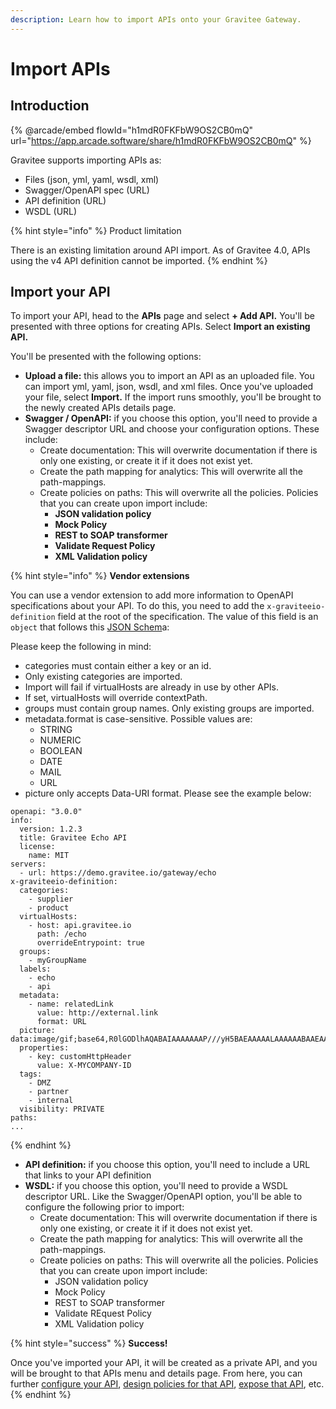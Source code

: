 ```yaml
---
description: Learn how to import APIs onto your Gravitee Gateway.
---
```


# Import APIs

## Introduction

{% @arcade/embed flowId="h1mdR0FKFbW9OS2CB0mQ" url="https://app.arcade.software/share/h1mdR0FKFbW9OS2CB0mQ" %}

Gravitee supports importing APIs as:

* Files (json, yml, yaml, wsdl, xml)
* Swagger/OpenAPI spec (URL)
* API definition (URL)
* WSDL (URL)

{% hint style="info" %}
Product limitation

There is an existing limitation around API import. As of Gravitee 4.0, APIs using the v4  API definition cannot be imported.
{% endhint %}

## Import your API

To import your API, head to the **APIs** page and select **+ Add API.** You'll be presented with three options for creating APIs. Select **Import an existing API.**&#x20;

You'll be presented with the following options:

* **Upload a file:** this allows you to import an API as an uploaded file. You can import yml, yaml, json, wsdl, and xml files. Once you've uploaded your file, select **Import.** If the import runs smoothly, you'll be brought to the newly created APIs details page.&#x20;
* **Swagger / OpenAPI:** if you choose this option, you'll need to provide a Swagger descriptor URL and choose your configuration options. These include:
  * Create documentation: This will overwrite documentation if there is only one existing, or create it if it does not exist yet.
  * Create the path mapping for analytics: This will overwrite all the path-mappings.
  * Create policies on paths: This will overwrite all the policies. Policies that you can create upon import include:
    * **JSON validation policy**
    * **Mock Policy**
    * **REST to SOAP transformer**
    * **Validate Request Policy**
    * **XML Validation policy**

{% hint style="info" %}
**Vendor extensions**

You can use a vendor extension to add more information to OpenAPI specifications about your API. To do this, you need to add the `x-graviteeio-definition` field at the root of the specification. The value of this field is an `object` that follows this [JSON Schem](https://raw.githubusercontent.com/gravitee-io/gravitee-api-management/master/gravitee-apim-rest-api/gravitee-apim-rest-api-service/src/main/resources/schema/xGraviteeIODefinition.json)a:

Please keep the following in mind:

* categories must contain either a key or an id.&#x20;
* Only existing categories are imported.
* Import will fail if virtualHosts are already in use by other APIs.
* If set, virtualHosts will override contextPath.
* groups must contain group names. Only existing groups are imported.
* metadata.format is case-sensitive. Possible values are:
  * STRING
  * NUMERIC
  * BOOLEAN
  * DATE
  * MAIL
  * URL
* picture only accepts Data-URI format. Please see the example below:



```
openapi: "3.0.0"
info:
  version: 1.2.3
  title: Gravitee Echo API
  license:
    name: MIT
servers:
  - url: https://demo.gravitee.io/gateway/echo
x-graviteeio-definition:
  categories:
    - supplier
    - product
  virtualHosts:
    - host: api.gravitee.io
      path: /echo
      overrideEntrypoint: true
  groups:
    - myGroupName
  labels:
    - echo
    - api
  metadata:
    - name: relatedLink
      value: http://external.link
      format: URL
  picture: data:image/gif;base64,R0lGODlhAQABAIAAAAAAAP///yH5BAEAAAAALAAAAAABAAEAAAIBRAA7
  properties:
    - key: customHttpHeader
      value: X-MYCOMPANY-ID
  tags:
    - DMZ
    - partner
    - internal
  visibility: PRIVATE
paths:
...
```


{% endhint %}

* **API definition:** if you choose this option, you'll need to include a URL that links to your API definition&#x20;
* **WSDL:** if you choose this option, you'll need to provide a WSDL descriptor URL. Like the Swagger/OpenAPI option, you'll be able to configure the following prior to import:
  * Create documentation: This will overwrite documentation if there is only one existing, or create it if it does not exist yet.
  * Create the path mapping for analytics: This will overwrite all the path-mappings.
  * Create policies on paths: This will overwrite all the policies. Policies that you can create upon import include:
    * JSON validation policy
    * Mock Policy
    * REST to SOAP transformer
    * Validate REquest Policy
    * XML Validation policy

{% hint style="success" %}
**Success!**

Once you've imported your API, it will be created as a private API, and you will be brought to that APIs menu and details page. From here, you can further [configure your API](../api-configuration/), [design policies for that API](../policy-design/), [expose that API](../api-exposure-plans-applications-and-subscriptions/), etc.
{% endhint %}
